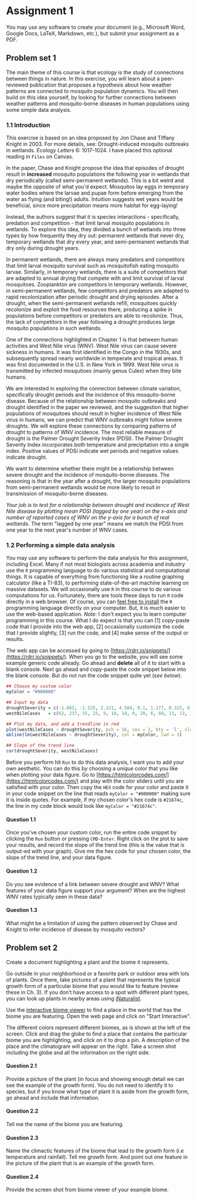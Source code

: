 # Assignment 1
You may use any software to create your document (e.g., Microsoft Word, Google Docs, LaTeX, Markdown, etc.), but submit your assignment as a PDF.

## Problem set 1
The main theme of this course is that ecology is the study of connections between things in nature. In this exercise, you will learn about a peer-reviewed publication that proposes a hypothesis about how weather patterns are connected to mosquito population dynamics. You will then build on this idea yourself, by looking for further connections between weather patterns and mosquito-borne diseases in human populations using some simple data analysis.

### 1.1 Introduction
This exercise is based on an idea proposed by Jon Chase and Tiffany Knight in 2003. For more details, see: Drought-induced mosquito outbreaks in wetlands. *Ecology Letters* 6: 1017–1024. I have placed this optional reading in `Files` on Canvas.

In the paper, Chase and Knight propose the idea that episodes of drought result in **increased** mosquito populations the following year in wetlands that dry periodically (called semi-permanent wetlands). This is a bit weird and maybe the opposite of what you'd expect. Mosquitos lay eggs in temporary water bodies where the larvae and pupae form before emerging from the water as flying (and biting!) adults. Intuition suggests wet years would be beneficial, since more precipitation means more habitat for egg-laying!

Instead, the authors suggest that it is species interactions - specifically, predation and competition - that limit larval mosquito populations in wetlands. To explore this idea, they divided a bunch of wetlands into three types by how frequently they dry out: permanent wetlands that never dry, temporary wetlands that dry every year, and semi-permanent wetlands that dry only during drought years.

In permanent wetlands, there are always many predators and competitors that limit larval mosquito survival such as mosquitofish eating mosquito larvae. Similarly, in temporary wetlands, there is a suite of competitors that are adapted to annual drying that compete with and limit survival of larval mosquitoes. Zooplankton are competitors in temporary wetlands. However, in semi-permanent wetlands, few competitors and predators are adapted to rapid recolonization after periodic drought and drying episodes. After a drought, when the semi-permanent wetlands refill, mosquitoes quickly recolonize and exploit the food resources there, producing a spike in populations before competitors or predators are able to recolonize. Thus, the lack of competitors in the year following a drought produces large mosquito populations in such wetlands.

One of the connections highlighted in Chapter 1 is that between human activities and West Nile virus (WNV). West Nile virus can cause severe sickness in humans. It was first identified in the Congo in the 1930s, and subsequently spread nearly worldwide in temperate and tropical areas. It was first documented in the U.S. in New York in 1999. West Nile virus is transmitted by infected mosquitoes (mainly genus Culex) when they bite humans.

We are interested in exploring the connection between climate variation, specifically drought periods and the incidence of this mosquito-borne disease. Because of the relationship between mosquito outbreaks and drought identified in the paper we reviewed, and the suggestion that higher populations of mosquitoes should result in higher incidence of West Nile virus in humans, we can predict that WNV outbreaks might follow severe droughts. We will explore these connections by comparing patterns of drought to patterns of WNV incidence. The most reliable measure of drought is the Palmer Drought Severity Index (PDSI). The Palmer Drought Severity Index incorporates both temperature and precipitation into a single index. Positive values of PDSI indicate wet periods and negative values indicate drought.

We want to determine whether there might be a relationship between severe drought and the incidence of mosquito-borne diseases. The reasoning is that in the year after a drought, the larger mosquito populations from semi-permanent wetlands would be more likely to result in transmission of mosquito-borne diseases. 

*Your job is to test for a relationship between drought and incidence of West Nile disease by plotting mean PDSI (lagged by one year) on the x-axis and number of reported cases of WNV on the y-axis for a bunch of real wetlands*. The term "lagged by one year" means we match the PDSI from one year to the next year's number of WNV cases.

### 1.2 Performing a simple data analysis
You may use any software to perform the data analysis for this assignment, including Excel. Many if not most biologists across academia and industry use the `R` programming language to do various statistical and computational things. It is capable of everything from functioning like a routine graphing calculator (like a TI-83), to performing state-of-the-art machine learning on massive datasets. We will occasionally use `R` in this course to do various computations for us. Fortunately, there are tools these days to run `R` code directly in a web browser. Of course, you can [feel free to install](https://www.r-project.org/) the `R` programming language directly on your computer. But, it is much easier to use the web-based application. *Note:* I don't expect you to learn computer programming in this course. What I do expect is that you can [1] copy-paste code that I provide into the web app, [2] occasionally customize the code that I provide slightly, [3] run the code, and [4] make sense of the output or results.

The web app can be accessed by going to [https://rdrr.io/snippets/](https://rdrr.io/snippets/). When you go to the website, you will see some example generic code already. Go ahead and **delete** all of it to start with a blank console. Next go ahead and copy-paste the code snippet below into the blank console. But do not run the code snippet quite yet (*see below*).

```r
## Choose my custom color
myColor = "#000000"

## Input my data
droughtSeverity = c(-1.863, -1.525, 2.221, 4.504, 0.1, 1.177, 0.325, 0.243, 0.364, -0.419, 3.404, -0.136, 0.428, 0.736, -0.298, -1.273, 1.163)
westNileCases   = c(62, 237, 15, 25, 9, 10, 14, 0, 28, 6, 60, 11, 13, 30, 16, 20, 130)

## Plot my data, and add a trendline in red
plot(westNileCases ~ droughtSeverity, pch = 16, cex = 2, bty = 'l', xlab = 'Drought severity index', ylab = 'West Nile cases')
abline(lm(westNileCases ~ droughtSeverity), col = myColor, lwd = 3)

## Slope of the trend line
cor(droughtSeverity, westNileCases)
```

Before you perform hit `Run` to do this data analysis, I want you to add your own aesthetic. You can do this by choosing a *unique* color that you like when plotting your data figure. Go to [https://htmlcolorcodes.com/](https://htmlcolorcodes.com/) and play with the color sliders until you are satisfied with your color. Then copy the `HEX` code for your color and paste it in your code snippet on the line that reads `myColor = "#000000"` making sure it is inside quotes. For example, if my chosen color's hex code is `#21674c`, the line in my code block would look like `myColor = "#21674c"`.

#### Question 1.1
Once you've chosen your custom color, run the entire code snippet by clicking the `Run` button or pressing `CMD-Enter`. Right click on the plot to save your results, and record the slope of the trend line (this is the value that is output-ed with your graph). Give me the hex code for your chosen color, the slope of the trend line, and your data figure.

#### Question 1.2
Do you see evidence of a link between severe drought and WNV? What features of your data figure support your argument? When are the highest WNV rates typically seen in these data?

#### Question 1.3
What might be a limitation of using the pattern observed by Chase and Knight to infer incidence of disease by mosquito vectors?


## Problem set 2
Create a document highlighting a plant and the biome it represents.

Go outside in your neighborhood or a favorite park or outdoor area with lots of plants. Once there, take pictures of a plant that represents the typical growth form of a particular biome that you would like to feature (review these in Ch. 3). If you don’t have access to a spot with different plant types, you can look up plants in nearby areas using [iNaturalist](https://www.inaturalist.org/). 

Use the [interactive biome viewer](https://www.biointeractive.org/classroom-resources/biomeviewer) to find a place in the world that has the biome you are featuring. Open the web page and click on "Start Interactive".

The different colors represent different biomes, as is shown at the left of the screen. Click and drag the globe to find a place that contains the particular biome you are highlighting, and click on it to drop a pin. A description of the place and the climatogram will appear on the right. Take a screen shot including the globe and all the information on the right side.

#### Question 2.1
Provide a picture of the plant (in focus and showing enough detail we can see the example of the growth form). You do not need to identify it to species, but if you know what type of plant it is aside from the growth form, go ahead and include that information.

#### Question 2.2
Tell me the name of the biome you are featuring. 

#### Question 2.3
Name the climactic features of the biome that lead to the growth form (i.e temperature and rainfall). Tell me growth form. And point out one feature in the picture of the plant that is an example of the growth form.

#### Question 2.4
Provide the screen shot from biome viewer of your example biome.
